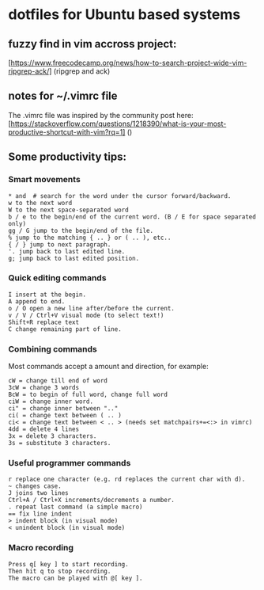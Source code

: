 # dotfiles for Ubuntu based systems

## fuzzy find in vim accross project:
[https://www.freecodecamp.org/news/how-to-search-project-wide-vim-ripgrep-ack/] (ripgrep and ack)

## notes for ~/.vimrc file
The .vimrc file was inspired by the community post here:
[https://stackoverflow.com/questions/1218390/what-is-your-most-productive-shortcut-with-vim?rq=1] ()

## Some productivity tips:

  ### Smart movements

    * and  # search for the word under the cursor forward/backward.
    w to the next word
    W to the next space-separated word
    b / e to the begin/end of the current word. (B / E for space separated only)
    gg / G jump to the begin/end of the file.
    % jump to the matching { .. } or ( .. ), etc..
    { / } jump to next paragraph.
    '. jump back to last edited line.
    g; jump back to last edited position.


  ### Quick editing commands

    I insert at the begin.
    A append to end.
    o / O open a new line after/before the current.
    v / V / Ctrl+V visual mode (to select text!)
    Shift+R replace text
    C change remaining part of line.


  ### Combining commands

  Most commands accept a amount and direction, for example:

    cW = change till end of word
    3cW = change 3 words
    BcW = to begin of full word, change full word
    ciW = change inner word.
    ci" = change inner between ".."
    ci( = change text between ( .. )
    ci< = change text between < .. > (needs set matchpairs+=<:> in vimrc)
    4dd = delete 4 lines
    3x = delete 3 characters.
    3s = substitute 3 characters.


  ### Useful programmer commands

    r replace one character (e.g. rd replaces the current char with d).
    ~ changes case.
    J joins two lines
    Ctrl+A / Ctrl+X increments/decrements a number.
    . repeat last command (a simple macro)
    == fix line indent
    > indent block (in visual mode)
    < unindent block (in visual mode)


  ### Macro recording

    Press q[ key ] to start recording.
    Then hit q to stop recording.
    The macro can be played with @[ key ].
